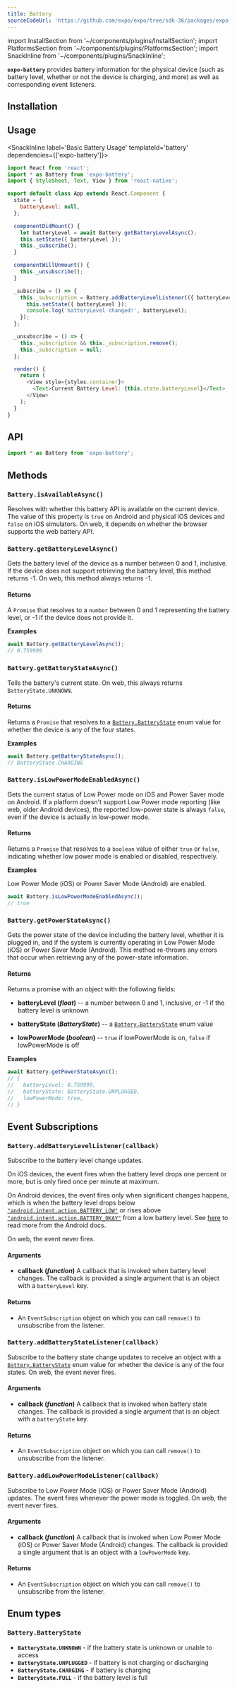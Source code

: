 ```yaml
---
title: Battery
sourceCodeUrl: 'https://github.com/expo/expo/tree/sdk-36/packages/expo-battery'
---
```


import InstallSection from '~/components/plugins/InstallSection';
import PlatformsSection from '~/components/plugins/PlatformsSection';
import SnackInline from '~/components/plugins/SnackInline';


**`expo-battery`** provides battery information for the physical device (such as battery level, whether or not the device is charging, and more) as well as corresponding event listeners.

<PlatformsSection android emulator ios web />

## Installation

<InstallSection packageName="expo-battery" />

## Usage

<SnackInline label='Basic Battery Usage' templateId='battery' dependencies={['expo-battery']}>

```js
import React from 'react';
import * as Battery from 'expo-battery';
import { StyleSheet, Text, View } from 'react-native';

export default class App extends React.Component {
  state = {
    batteryLevel: null,
  };

  componentDidMount() {
    let batteryLevel = await Battery.getBatteryLevelAsync();
    this.setState({ batteryLevel });
    this._subscribe();
  }

  componentWillUnmount() {
    this._unsubscribe();
  }

  _subscribe = () => {
    this._subscription = Battery.addBatteryLevelListener(({ batteryLevel }) => {
      this.setState({ batteryLevel });
      console.log('batteryLevel changed!', batteryLevel);
    });
  };

  _unsubscribe = () => {
    this._subscription && this._subscription.remove();
    this._subscription = null;
  };

  render() {
    return (
      <View style={styles.container}>
        <Text>Current Battery Level: {this.state.batteryLevel}</Text>
      </View>
    );
  }
}
```

</SnackInline>

## API

```js
import * as Battery from 'expo-battery';
```







## Methods

### `Battery.isAvailableAsync()`

Resolves with whether this battery API is available on the current device. The value of this property is `true` on Android and physical iOS devices and `false` on iOS simulators. On web, it depends on whether the browser supports the web battery API.

### `Battery.getBatteryLevelAsync()`

Gets the battery level of the device as a number between 0 and 1, inclusive. If the device does not support retrieving the battery level, this method returns -1. On web, this method always returns -1.

#### Returns

A `Promise` that resolves to a `number` between 0 and 1 representing the battery level, or -1 if the device does not provide it.

**Examples**

```js
await Battery.getBatteryLevelAsync();
// 0.759999
```

### `Battery.getBatteryStateAsync()`

Tells the battery's current state. On web, this always returns `BatteryState.UNKNOWN`.

#### Returns

Returns a `Promise` that resolves to a [`Battery.BatteryState`](#batterybatterystate) enum value for whether the device is any of the four states.

**Examples**

```js
await Battery.getBatteryStateAsync();
// BatteryState.CHARGING
```

### `Battery.isLowPowerModeEnabledAsync()`

Gets the current status of Low Power mode on iOS and Power Saver mode on Android. If a platform doesn't support Low Power mode reporting (like web, older Android devices), the reported low-power state is always `false`, even if the device is actually in low-power mode.

#### Returns

Returns a `Promise` that resolves to a `boolean` value of either `true` or `false`, indicating whether low power mode is enabled or disabled, respectively.

**Examples**

Low Power Mode (iOS) or Power Saver Mode (Android) are enabled.

```js
await Battery.isLowPowerModeEnabledAsync();
// true
```

### `Battery.getPowerStateAsync()`

Gets the power state of the device including the battery level, whether it is plugged in, and if the system is currently operating in Low Power Mode (iOS) or Power Saver Mode (Android). This method re-throws any errors that occur when retrieving any of the power-state information.

#### Returns

Returns a promise with an object with the following fields:

- **batteryLevel (_float_)** -- a number between 0 and 1, inclusive, or -1 if the battery level is unknown

- **batteryState (_BatteryState_)** -- a [`Battery.BatteryState`](#batterybatterystate) enum value

- **lowPowerMode (_boolean_)** -- `true` if lowPowerMode is on, `false` if lowPowerMode is off

**Examples**

```js
await Battery.getPowerStateAsync();
// {
//   batteryLevel: 0.759999,
//   batteryState: BatteryState.UNPLUGGED,
//   lowPowerMode: true,
// }
```

## Event Subscriptions

### `Battery.addBatteryLevelListener(callback)`

Subscribe to the battery level change updates.

On iOS devices, the event fires when the battery level drops one percent or more, but is only fired once per minute at maximum.

On Android devices, the event fires only when significant changes happens, which is when the battery level drops below [`"android.intent.action.BATTERY_LOW"`](https://developer.android.com/reference/android/content/Intent#ACTION_BATTERY_LOW) or rises above [`"android.intent.action.BATTERY_OKAY"`](https://developer.android.com/reference/android/content/Intent#ACTION_BATTERY_OKAY) from a low battery level. See [here](https://developer.android.com/training/monitoring-device-state/battery-monitoring) to read more from the Android docs.

On web, the event never fires.

#### Arguments

- **callback (_function_)** A callback that is invoked when battery level changes. The callback is provided a single argument that is an object with a `batteryLevel` key.

#### Returns

- An `EventSubscription` object on which you can call `remove()` to unsubscribe from the listener.

### `Battery.addBatteryStateListener(callback)`

Subscribe to the battery state change updates to receive an object with a [`Battery.BatteryState`](#batterybatterystate) enum value for whether the device is any of the four states. On web, the event never fires.

#### Arguments

- **callback (_function_)** A callback that is invoked when battery state changes. The callback is provided a single argument that is an object with a `batteryState` key.

#### Returns

- An `EventSubscription` object on which you can call `remove()` to unsubscribe from the listener.

### `Battery.addLowPowerModeListener(callback)`

Subscribe to Low Power Mode (iOS) or Power Saver Mode (Android) updates. The event fires whenever the power mode is toggled. On web, the event never fires.

#### Arguments

- **callback (_function_)** A callback that is invoked when Low Power Mode (iOS) or Power Saver Mode (Android) changes. The callback is provided a single argument that is an object with a `lowPowerMode` key.

#### Returns

- An `EventSubscription` object on which you can call `remove()` to unsubscribe from the listener.

## Enum types

### `Battery.BatteryState`

- **`BatteryState.UNKNOWN`** - if the battery state is unknown or unable to access
- **`BatteryState.UNPLUGGED`** - if battery is not charging or discharging
- **`BatteryState.CHARGING`** - if battery is charging
- **`BatteryState.FULL`** - if the battery level is full
